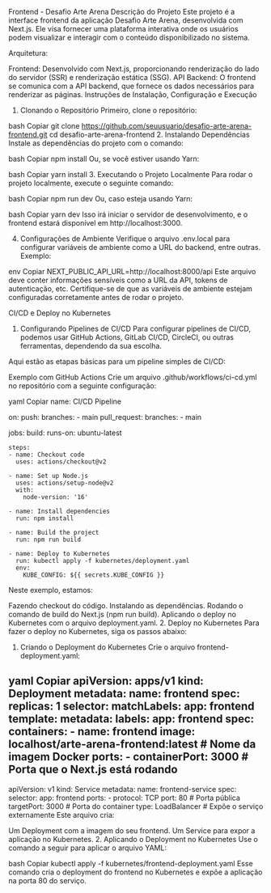 Frontend - Desafio Arte Arena
Descrição do Projeto
Este projeto é a interface frontend da aplicação Desafio Arte Arena, desenvolvida com Next.js. Ele visa fornecer uma plataforma interativa onde os usuários podem visualizar e interagir com o conteúdo disponibilizado no sistema.

Arquitetura:

Frontend: Desenvolvido com Next.js, proporcionando renderização do lado do servidor (SSR) e renderização estática (SSG).
API Backend: O frontend se comunica com a API backend, que fornece os dados necessários para renderizar as páginas.
Instruções de Instalação, Configuração e Execução
1. Clonando o Repositório
Primeiro, clone o repositório:

bash
Copiar
git clone https://github.com/seuusuario/desafio-arte-arena-frontend.git
cd desafio-arte-arena-frontend
2. Instalando Dependências
Instale as dependências do projeto com o comando:

bash
Copiar
npm install
Ou, se você estiver usando Yarn:

bash
Copiar
yarn install
3. Executando o Projeto Localmente
Para rodar o projeto localmente, execute o seguinte comando:

bash
Copiar
npm run dev
Ou, caso esteja usando Yarn:

bash
Copiar
yarn dev
Isso irá iniciar o servidor de desenvolvimento, e o frontend estará disponível em http://localhost:3000.

4. Configurações de Ambiente
Verifique o arquivo .env.local para configurar variáveis de ambiente como a URL do backend, entre outras. Exemplo:

env
Copiar
NEXT_PUBLIC_API_URL=http://localhost:8000/api
Este arquivo deve conter informações sensíveis como a URL da API, tokens de autenticação, etc. Certifique-se de que as variáveis de ambiente estejam configuradas corretamente antes de rodar o projeto.

CI/CD e Deploy no Kubernetes
1. Configurando Pipelines de CI/CD
Para configurar pipelines de CI/CD, podemos usar GitHub Actions, GitLab CI/CD, CircleCI, ou outras ferramentas, dependendo da sua escolha.

Aqui estão as etapas básicas para um pipeline simples de CI/CD:

Exemplo com GitHub Actions
Crie um arquivo .github/workflows/ci-cd.yml no repositório com a seguinte configuração:

yaml
Copiar
name: CI/CD Pipeline

on:
  push:
    branches:
      - main
  pull_request:
    branches:
      - main

jobs:
  build:
    runs-on: ubuntu-latest

    steps:
    - name: Checkout code
      uses: actions/checkout@v2

    - name: Set up Node.js
      uses: actions/setup-node@v2
      with:
        node-version: '16'

    - name: Install dependencies
      run: npm install

    - name: Build the project
      run: npm run build

    - name: Deploy to Kubernetes
      run: kubectl apply -f kubernetes/deployment.yaml
      env:
        KUBE_CONFIG: ${{ secrets.KUBE_CONFIG }}
Neste exemplo, estamos:

Fazendo checkout do código.
Instalando as dependências.
Rodando o comando de build do Next.js (npm run build).
Aplicando o deploy no Kubernetes com o arquivo deployment.yaml.
2. Deploy no Kubernetes
Para fazer o deploy no Kubernetes, siga os passos abaixo:

1. Criando o Deployment do Kubernetes
Crie o arquivo frontend-deployment.yaml:

yaml
Copiar
apiVersion: apps/v1
kind: Deployment
metadata:
  name: frontend
spec:
  replicas: 1
  selector:
    matchLabels:
      app: frontend
  template:
    metadata:
      labels:
        app: frontend
    spec:
      containers:
        - name: frontend
          image: localhost/arte-arena-frontend:latest  # Nome da imagem Docker
          ports:
            - containerPort: 3000  # Porta que o Next.js está rodando
---
apiVersion: v1
kind: Service
metadata:
  name: frontend-service
spec:
  selector:
    app: frontend
  ports:
    - protocol: TCP
      port: 80  # Porta pública
      targetPort: 3000  # Porta do container
  type: LoadBalancer  # Expõe o serviço externamente
Este arquivo cria:

Um Deployment com a imagem do seu frontend.
Um Service para expor a aplicação no Kubernetes.
2. Aplicando o Deployment no Kubernetes
Use o comando a seguir para aplicar o arquivo YAML:

bash
Copiar
kubectl apply -f kubernetes/frontend-deployment.yaml
Esse comando cria o deployment do frontend no Kubernetes e expõe a aplicação na porta 80 do serviço.

